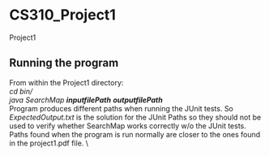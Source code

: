 # CS310_Project1
Project1

## Running the program
From within the Project1 directory:\
*cd bin/* \
*java SearchMap **__inputfilePath__** **__outputfilePath__***\
Program produces different paths when running the JUnit tests.
So *ExpectedOutput.txt* is the solution for the JUnit Paths so they should not be used to verify whether SearchMap works correctly w/o the JUnit tests.
\
Paths found when the program is run normally are closer to the ones found in the project1.pdf file.
\

